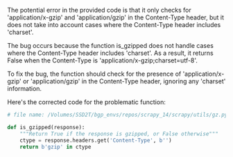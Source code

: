 The potential error in the provided code is that it only checks for 'application/x-gzip' and 'application/gzip' in the Content-Type header, but it does not take into account cases where the Content-Type header includes 'charset'.

The bug occurs because the function is_gzipped does not handle cases where the Content-Type header includes 'charset'. As a result, it returns False when the Content-Type is 'application/x-gzip;charset=utf-8'.

To fix the bug, the function should check for the presence of 'application/x-gzip' or 'application/gzip' in the Content-Type header, ignoring any 'charset' information.

Here's the corrected code for the problematic function:
```python
# file name: /Volumes/SSD2T/bgp_envs/repos/scrapy_14/scrapy/utils/gz.py

def is_gzipped(response):
    """Return True if the response is gzipped, or False otherwise"""
    ctype = response.headers.get('Content-Type', b'')
    return b'gzip' in ctype
```